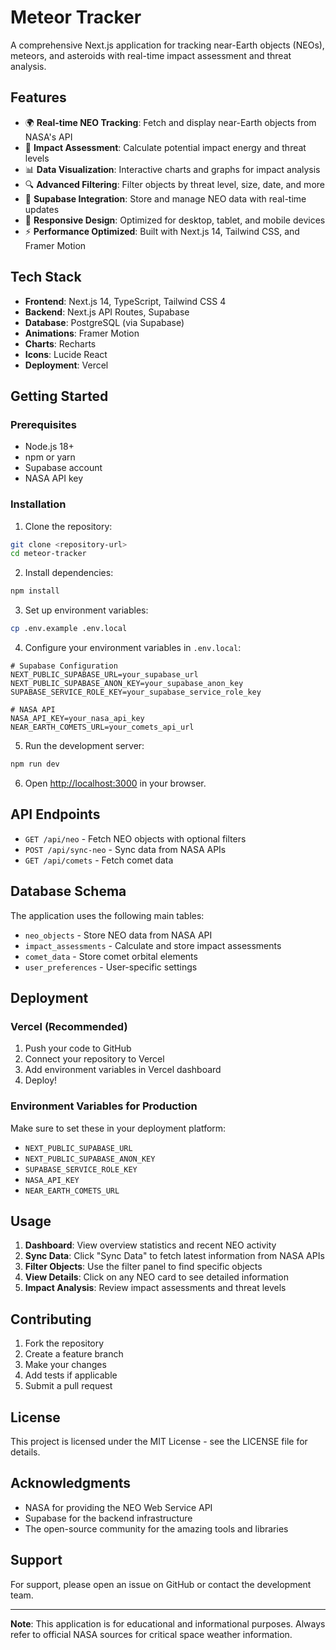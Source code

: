 # Meteor Tracker

A comprehensive Next.js application for tracking near-Earth objects (NEOs), meteors, and asteroids with real-time impact assessment and threat analysis.

## Features

- 🌍 **Real-time NEO Tracking**: Fetch and display near-Earth objects from NASA's API
- 🎯 **Impact Assessment**: Calculate potential impact energy and threat levels
- 📊 **Data Visualization**: Interactive charts and graphs for impact analysis
- 🔍 **Advanced Filtering**: Filter objects by threat level, size, date, and more
- 🚀 **Supabase Integration**: Store and manage NEO data with real-time updates
- 📱 **Responsive Design**: Optimized for desktop, tablet, and mobile devices
- ⚡ **Performance Optimized**: Built with Next.js 14, Tailwind CSS, and Framer Motion

## Tech Stack

- **Frontend**: Next.js 14, TypeScript, Tailwind CSS 4
- **Backend**: Next.js API Routes, Supabase
- **Database**: PostgreSQL (via Supabase)
- **Animations**: Framer Motion
- **Charts**: Recharts
- **Icons**: Lucide React
- **Deployment**: Vercel

## Getting Started

### Prerequisites

- Node.js 18+ 
- npm or yarn
- Supabase account
- NASA API key

### Installation

1. Clone the repository:
```bash
git clone <repository-url>
cd meteor-tracker
```

2. Install dependencies:
```bash
npm install
```

3. Set up environment variables:
```bash
cp .env.example .env.local
```

4. Configure your environment variables in `.env.local`:
```env
# Supabase Configuration
NEXT_PUBLIC_SUPABASE_URL=your_supabase_url
NEXT_PUBLIC_SUPABASE_ANON_KEY=your_supabase_anon_key
SUPABASE_SERVICE_ROLE_KEY=your_supabase_service_role_key

# NASA API
NASA_API_KEY=your_nasa_api_key
NEAR_EARTH_COMETS_URL=your_comets_api_url
```

5. Run the development server:
```bash
npm run dev
```

6. Open [http://localhost:3000](http://localhost:3000) in your browser.

## API Endpoints

- `GET /api/neo` - Fetch NEO objects with optional filters
- `POST /api/sync-neo` - Sync data from NASA APIs
- `GET /api/comets` - Fetch comet data

## Database Schema

The application uses the following main tables:

- `neo_objects` - Store NEO data from NASA API
- `impact_assessments` - Calculate and store impact assessments
- `comet_data` - Store comet orbital elements
- `user_preferences` - User-specific settings

## Deployment

### Vercel (Recommended)

1. Push your code to GitHub
2. Connect your repository to Vercel
3. Add environment variables in Vercel dashboard
4. Deploy!

### Environment Variables for Production

Make sure to set these in your deployment platform:

- `NEXT_PUBLIC_SUPABASE_URL`
- `NEXT_PUBLIC_SUPABASE_ANON_KEY`
- `SUPABASE_SERVICE_ROLE_KEY`
- `NASA_API_KEY`
- `NEAR_EARTH_COMETS_URL`

## Usage

1. **Dashboard**: View overview statistics and recent NEO activity
2. **Sync Data**: Click "Sync Data" to fetch latest information from NASA APIs
3. **Filter Objects**: Use the filter panel to find specific objects
4. **View Details**: Click on any NEO card to see detailed information
5. **Impact Analysis**: Review impact assessments and threat levels

## Contributing

1. Fork the repository
2. Create a feature branch
3. Make your changes
4. Add tests if applicable
5. Submit a pull request

## License

This project is licensed under the MIT License - see the LICENSE file for details.

## Acknowledgments

- NASA for providing the NEO Web Service API
- Supabase for the backend infrastructure
- The open-source community for the amazing tools and libraries

## Support

For support, please open an issue on GitHub or contact the development team.

---

**Note**: This application is for educational and informational purposes. Always refer to official NASA sources for critical space weather information.